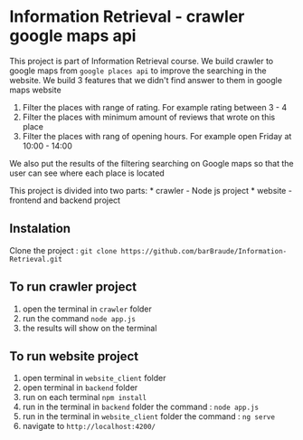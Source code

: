 # Information Retrieval - crawler google maps api

This project is part of Information Retrieval course.
We build crawler to google  maps from `google places api` to improve the searching in the website.
We build 3 features that we didn't find answer to them in google maps website 

1. Filter the places with range of rating. For example rating between 3 - 4
2. Filter the places with minimum amount of reviews that wrote on this place
3. Filter the places with rang of opening hours. For example open Friday at 10:00 - 14:00

We also put the results of the filtering searching on Google maps so that the user can see where each place is located

This project is divided into two parts:
    * crawler - Node js project
    * website - frontend and backend project


## Instalation
Clone the project : `git clone https://github.com/barBraude/Information-Retrieval.git`

## To run crawler project

1. open the terminal in `crawler` folder
2. run the command  `node app.js`
3. the results will show on the terminal

## To run website project

1. open terminal in `website_client` folder 
2. open terminal in `backend` folder
3. run on each terminal `npm install`
4. run in the terminal in `backend` folder the command : `node app.js`
5. run in the terminal in `website_client` folder the command : `ng serve`
6. navigate to `http://localhost:4200/`


